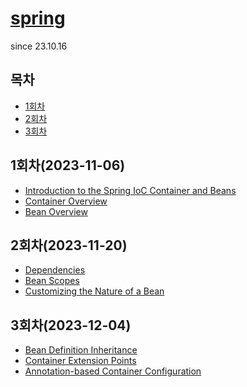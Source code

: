 # [spring](https://docs.spring.io/spring-framework/reference/core.html)
since 23.10.16

## 목차
- [1회차](#1th)
- [2회차](#2th)
- [3회차](#3th)

<a name="1th"></a>
## 1회차(2023-11-06)
* [Introduction to the Spring IoC Container and Beans](https://docs.spring.io/spring-framework/reference/core/beans/introduction.html)
* [Container Overview](https://docs.spring.io/spring-framework/reference/core/beans/basics.html)
* [Bean Overview](https://docs.spring.io/spring-framework/reference/core/beans/definition.html)

<a name="2th"></a>
## 2회차(2023-11-20)
* [Dependencies](https://docs.spring.io/spring-framework/reference/core/beans/dependencies.html)
* [Bean Scopes](https://docs.spring.io/spring-framework/reference/core/beans/factory-scopes.html)
* [Customizing the Nature of a Bean](https://docs.spring.io/spring-framework/reference/core/beans/factory-nature.html)

<a name="3th"></a>
## 3회차(2023-12-04)
* [Bean Definition Inheritance](https://docs.spring.io/spring-framework/reference/core/beans/child-bean-definitions.html)
* [Container Extension Points](https://docs.spring.io/spring-framework/reference/core/beans/factory-extension.html)
* [Annotation-based Container Configuration](https://docs.spring.io/spring-framework/reference/core/beans/annotation-config.html)
